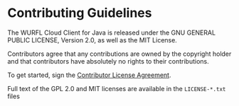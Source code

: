 Contributing Guidelines
=======================

The WURFL Cloud Client for Java is released under the GNU GENERAL PUBLIC LICENSE, Version 2.0, as well as the MIT License.

Contributors agree that any contributions are owned by the copyright holder and that contributors have absolutely no rights to their contributions.

To get started, sign the [Contributor License Agreement](https://www.clahub.com/agreements/WURFL/wurfl-cloud-client-java).

Full text of the GPL 2.0 and MIT licenses are available in the `LICENSE-*.txt` files